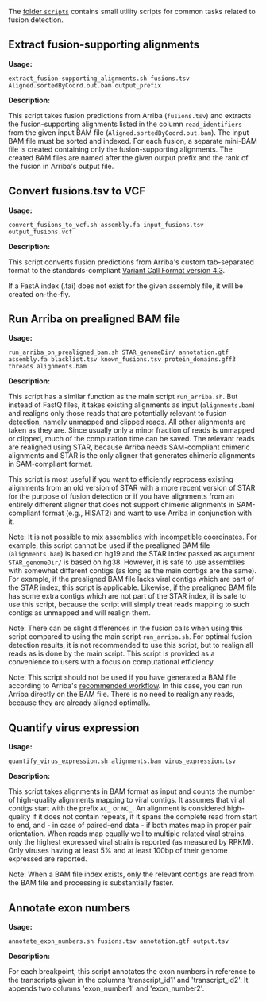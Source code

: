 The [folder `scripts`](https://github.com/suhrig/arriba/tree/master/scripts) contains small utility scripts for common tasks related to fusion detection.

Extract fusion-supporting alignments
------------------------------------

**Usage:**

```
extract_fusion-supporting_alignments.sh fusions.tsv Aligned.sortedByCoord.out.bam output_prefix
```

**Description:**

This script takes fusion predictions from Arriba (`fusions.tsv`) and extracts the fusion-supporting alignments listed in the column `read_identifiers` from the given input BAM file (`Aligned.sortedByCoord.out.bam`). The input BAM file must be sorted and indexed. For each fusion, a separate mini-BAM file is created containing only the fusion-supporting alignments. The created BAM files are named after the given output prefix and the rank of the fusion in Arriba's output file.

Convert fusions.tsv to VCF
--------------------------

**Usage:**

```
convert_fusions_to_vcf.sh assembly.fa input_fusions.tsv output_fusions.vcf
```

**Description:**

This script converts fusion predictions from Arriba's custom tab-separated format to the standards-compliant [Variant Call Format version 4.3](https://samtools.github.io/hts-specs/VCFv4.3.pdf).

If a FastA index (.fai) does not exist for the given assembly file, it will be created on-the-fly.

Run Arriba on prealigned BAM file
---------------------------------

**Usage:**

```
run_arriba_on_prealigned_bam.sh STAR_genomeDir/ annotation.gtf assembly.fa blacklist.tsv known_fusions.tsv protein_domains.gff3 threads alignments.bam
```

**Description:**

This script has a similar function as the main script `run_arriba.sh`. But instead of FastQ files, it takes existing alignments as input (`alignments.bam`) and realigns only those reads that are potentially relevant to fusion detection, namely unmapped and clipped reads. All other alignments are taken as they are. Since usually only a minor fraction of reads is unmapped or clipped, much of the computation time can be saved. The relevant reads are realigned using STAR, because Arriba needs SAM-compliant chimeric alignments and STAR is the only aligner that generates chimeric alignments in SAM-compliant format.

This script is most useful if you want to efficiently reprocess existing alignments from an old version of STAR with a more recent version of STAR for the purpose of fusion detection or if you have alignments from an entirely different aligner that does not support chimeric alignments in SAM-compliant format (e.g., HISAT2) and want to use Arriba in conjunction with it.

Note: It is not possible to mix assemblies with incompatible coordinates. For example, this script cannot be used if the prealigned BAM file (`alignments.bam`) is based on hg19 and the STAR index passed as argument `STAR_genomeDir/` is based on hg38. However, it is safe to use assemblies with somewhat different contigs (as long as the main contigs are the same). For example, if the prealigned BAM file lacks viral contigs which are part of the STAR index, this script is applicable. Likewise, if the prealigned BAM file has some extra contigs which are not part of the STAR index, it is safe to use this script, because the script will simply treat reads mapping to such contigs as unmapped and will realign them.

Note: There can be slight differences in the fusion calls when using this script compared to using the main script `run_arriba.sh`. For optimal fusion detection results, it is not recommended to use this script, but to realign all reads as is done by the main script. This script is provided as a convenience to users with a focus on computational efficiency.

Note: This script should not be used if you have generated a BAM file according to Arriba's [recommended workflow](workflow.md). In this case, you can run Arriba directly on the BAM file. There is no need to realign any reads, because they are already aligned optimally.

Quantify virus expression
-------------------------

**Usage:**

```
quantify_virus_expression.sh alignments.bam virus_expression.tsv
```

**Description:**

This script takes alignments in BAM format as input and counts the number of high-quality alignments mapping to viral contigs. It assumes that viral contigs start with the prefix `AC_` or `NC_`. An alignment is considered high-quality if it does not contain repeats, if it spans the complete read from start to end, and - in case of paired-end data - if both mates map in proper pair orientation. When reads map equally well to multiple related viral strains, only the highest expressed viral strain is reported (as measured by RPKM). Only viruses having at least 5% and at least 100bp of their genome expressed are reported.

Note: When a BAM file index exists, only the relevant contigs are read from the BAM file and processing is substantially faster.

Annotate exon numbers
---------------------

**Usage:**

```
annotate_exon_numbers.sh fusions.tsv annotation.gtf output.tsv
```

**Description:**

For each breakpoint, this script annotates the exon numbers in reference to the transcripts given in the columns 'transcript_id1' and 'transcript_id2'. It appends two columns 'exon_number1' and 'exon_number2'.

